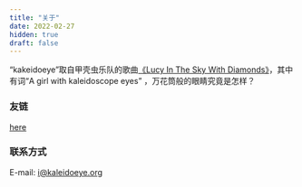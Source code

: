 ```yaml
---
title: "关于"
date: 2022-02-27
hidden: true
draft: false
---
```


“kakeidoeye”取自甲壳虫乐队的歌曲[《Lucy In The Sky With Diamonds》](https://baike.baidu.com/item/Lucy%20in%20the%20sky%20with%20diamonds/415404)，其中有词“A girl with kaleidoscope eyes” ，万花筒般的眼睛究竟是怎样？

### 友链
[here](/links/)

### 联系方式
E-mail: [i@kaleidoeye.org](mailto:i@kaleidoeye.org)